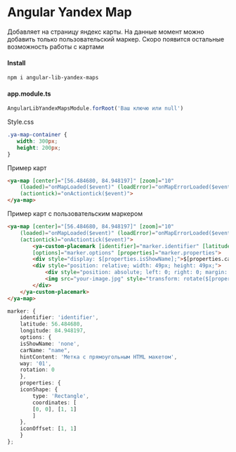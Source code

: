 # Angular Yandex Map
Добавляет на страницу яндекс карты. На данные момент можно добавить только пользовательский маркер. Скоро появится остальные возможность работы с картами

#### Install
```bash 
npm i angular-lib-yandex-maps
```

#### app.module.ts
```ts
AngularLibYandexMapsModule.forRoot('Ваш ключю или null')
```

Style.css
```css
.ya-map-container {
   width: 300px;
   height: 200px;
}
```

Пример карт
```html
<ya-map [center]="[56.484680, 84.948197]" [zoom]="10" 
    (loaded)="onMapLoaded($event)" (loadError)="onMapErrorLoaded($event)" 
    (actiontick)="onActiontick($event)">
</ya-map>
```

Пример карт с пользовательским маркером
```html
<ya-map [center]="[56.484680, 84.948197]" [zoom]="10" 
    (loaded)="onMapLoaded($event)" (loadError)="onMapErrorLoaded($event)" 
    (actiontick)="onActiontick($event)">
        <ya-custom-placemark [identifier]="marker.identifier" [latitude]="marker.latitude" [longitude]="marker.longitude" 
        [options]="marker.options" [properties]="marker.properties">
        <div style="display: $[properties.isShowName];">$[properties.carName]</div>
        <div style="position: relative; width: 49px; height: 49px;">
            <div style="position: absolute; left: 0; right: 0; margin: auto; width: 15px; z-index: 1; top: 0; bottom: 0; height: 15px">$[properties.way]</div>
            <img src="your-image.jpg" style="transform: rotate($[properties.rotation]deg);">
        </div>
    </ya-custom-placemark>
</ya-map>
```
```ts
marker: {
    identifier: 'identifier',
    latitude: 56.484680,
    longitude: 84.948197,
    options: {
    isShowName: 'none',
    carName: "name",
    hintContent: 'Метка с прямоугольным HTML макетом',
    way: '01',
    rotation: 0
    },
    properties: {
    iconShape: {
        type: 'Rectangle',
        coordinates: [
        [0, 0], [1, 1]
        ]
    },
    iconOffset: [1, 1]
    }
};
```
